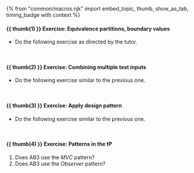 {% from "common/macros.njk" import embed_topic, thumb, show_as_tab, timing_badge with context %}


#### {{ thumb(1) }} Exercise: Equivalence partitions, boundary values

* Do the following exercise as directed by the tutor.

<div class="indented">
  <include src="../../book/testCaseDesign/summary/exercises/q-essay-dayParameter.md" />
</div>
<br>

#### {{ thumb(2) }} Exercise: Combining multiple test inputs

* Do the following exercise similar to the previous one.

<div class="indented">
  <include src="../../book/testCaseDesign/combiningTestInputs/mix/q-testCasesForConsumeMethod.md" />
</div>
<br>

#### {{ thumb(3) }} Exercise: Apply design pattern

* Do the following exercise similar to the previous one.

<div class="indented">
  <include src="../../book/designPatterns/more/combiningDesignPatterns/q-essay-getNotified.md" />
</div>
<br>

#### {{ thumb(4) }} Exercise: Patterns in the tP

1. Does AB3 use the _MVC_ pattern?
1. Does AB3 use the _Observer_ pattern?
